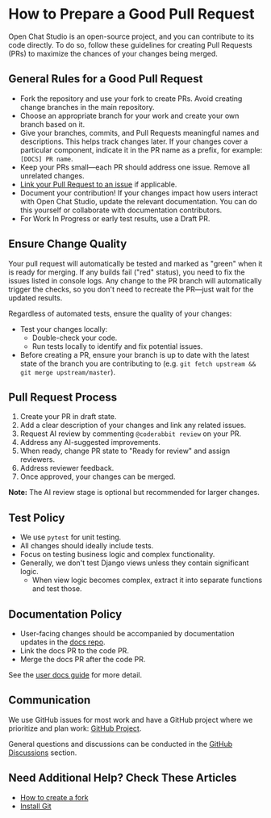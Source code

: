 # How to Prepare a Good Pull Request

Open Chat Studio is an open-source project, and you can contribute to its code directly. To do so, follow these guidelines for creating Pull Requests (PRs) to maximize the chances of your changes being merged.

## General Rules for a Good Pull Request

* Fork the repository and use your fork to create PRs. Avoid creating change branches in the main repository.
* Choose an appropriate branch for your work and create your own branch based on it.
* Give your branches, commits, and Pull Requests meaningful names and descriptions. This helps track changes later. If your changes cover a particular component, indicate it in the PR name as a prefix, for example: `[DOCS] PR name`.
* Keep your PRs small—each PR should address one issue. Remove all unrelated changes.
* [Link your Pull Request to an issue](https://docs.github.com/en/issues/tracking-your-work-with-issues/linking-a-pull-request-to-an-issue-using-the-pull-request-sidebar) if applicable.
* Document your contribution! If your changes impact how users interact with Open Chat Studio, update the relevant documentation. You can do this yourself or collaborate with documentation contributors.
* For Work In Progress or early test results, use a Draft PR.

## Ensure Change Quality

Your pull request will automatically be tested and marked as "green" when it is ready for merging. If any builds fail ("red" status), you need to fix the issues listed in console logs. Any change to the PR branch will automatically trigger the checks, so you don't need to recreate the PR—just wait for the updated results.

Regardless of automated tests, ensure the quality of your changes:

* Test your changes locally:
  * Double-check your code.
  * Run tests locally to identify and fix potential issues.
* Before creating a PR, ensure your branch is up to date with the latest state of the branch you are contributing to (e.g. `git fetch upstream && git merge upstream/master`).

## Pull Request Process

1. Create your PR in draft state.
2. Add a clear description of your changes and link any related issues.
3. Request AI review by commenting `@coderabbit review` on your PR.
4. Address any AI-suggested improvements.
5. When ready, change PR state to "Ready for review" and assign reviewers.
6. Address reviewer feedback.
7. Once approved, your changes can be merged.

**Note:** The AI review stage is optional but recommended for larger changes.

## Test Policy

* We use `pytest` for unit testing.
* All changes should ideally include tests.
* Focus on testing business logic and complex functionality.
* Generally, we don't test Django views unless they contain significant logic.
  * When view logic becomes complex, extract it into separate functions and test those.

## Documentation Policy

* User-facing changes should be accompanied by documentation updates in the [docs repo](https://github.com/dimagi/open-chat-studio-docs/).
* Link the docs PR to the code PR.
* Merge the docs PR after the code PR.

See the [user docs guide](../developer_guides/user_docs.md) for more detail.

## Communication

We use GitHub issues for most work and have a GitHub project where we prioritize and plan work: [GitHub Project](https://github.com/orgs/dimagi/projects/3/views/1).

General questions and discussions can be conducted in the [GitHub Discussions](https://github.com/dimagi/open-chat-studio/discussions) section.

## Need Additional Help? Check These Articles

* [How to create a fork](https://docs.github.com/en/pull-requests/collaborating-with-pull-requests/working-with-forks/fork-a-repo)
* [Install Git](https://git-scm.com/book/en/v2/Getting-Started-First-Time-Git-Setup)
